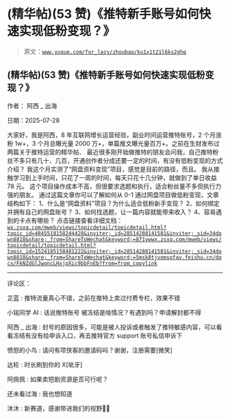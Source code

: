 # (精华帖)(53 赞)《推特新手账号如何快速实现低粉变现？》

> 原文：[`www.yuque.com/for_lazy/zhoubao/ku1x1t21l6ks2ghq`](https://www.yuque.com/for_lazy/zhoubao/ku1x1t21l6ks2ghq)

## (精华帖)(53 赞)《推特新手账号如何快速实现低粉变现？》

作者： 阿西 _ 出海

日期：2025-07-28

大家好，我是阿西，8 年互联网增长运营经验，副业时间运营推特账号，2 个月涨粉 1w+，3 个月总曝光量 2000 万+，单篇推文曝光量百万+。之前在生财发布过两篇关于推特运营的精华帖、
最近很多刚开始做推特的朋友会问我，自己推特粉丝不多只有几十、几百，开通创作者分成还要一定的时间，有没有低粉变现的方式介绍？
我这个月实测了“网盘资料变现”项目，感觉是目前的路径，而且。 我从接触学习到上手时间，只花了一周的时间，每天只花十几分钟，就做到了单日收益 78 元。
这个项目操作成本不高，但很要求选题和执行，适合粉丝量不多但执行力强的朋友。 通过这篇文章你可以了解如何从 0-1 通过网盘项目做低粉变现，文章结构如下：
1、什么是“网盘资料”项目？为什么适合低粉新手变现？ 2、如何绑定并拥有自己的网盘账号？ 3、如何找选题，让一篇内容就能带来收入？
4、容易遇到的卡点有哪些？ 点击链接查看详细文档： [`wx.zsxq.com/mweb/views/topicdetail/topicdetail.html?topic_id=4845518158244428&inviter;_id=28514288141581&inviter;_sid=34down8818&share;_from=ShareToWechat&keyword;=871yw`](https://wx.zsxq.com/mweb/views/topicdetail/topicdetail.html?topic_id=4845518158244428&inviter;_id=28514288141581&inviter;_sid=34down8818&share;_from=ShareToWechat&keyword;=871yw)[`wx.zsxq.com/mweb/views/topicdetail/topicdetail.html?topic_id=1524185158481222&inviter;_id=28514288141581&inviter;_sid=34down8818&share;_from=ShareToWechat&keyword;=5msk8`](https://wx.zsxq.com/mweb/views/topicdetail/topicdetail.html?topic_id=1524185158481222&inviter;_id=28514288141581&inviter;_sid=34down8818&share;_from=ShareToWechat&keyword;=5msk8)[`tjvomspfav.feishu.cn/docx/FkNZdGlJwoncLHxjpXic9bbFnEb?from=from_copylink`](https://tjvomspfav.feishu.cn/docx/FkNZdGlJwoncLHxjpXic9bbFnEb?from=from_copylink)

* * *

评论区：

芷蓝 : 推特流量真心不错，之前在推特上卖过付费专栏，效果不错

小铭同学 AI : 话说推特账号 被冻结是啥情况？有遇到吗？申请解封都不得

阿西 _ 出海 : 封号的原因很多，可能是被人投诉或者触发了推特敏感内容，可以看看冻结有没有给申诉入口，再去推特官方 support 账号私信申诉下

愤怒的小鸟 : 请问有项侠客的邀请码吗？谢谢，注册需要[微笑]

达轮 : 时长刷到你的 X[呲牙]

阿佩佩 : 如果卖短剧资源是否可行呢？

还未看过海 : 我也想知道

沐沐 : 新赛道，感谢带进我们的视野🫡🤗